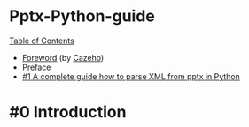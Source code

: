 # Pptx-Python-guide

<p><a href="/getify/You-Dont-Know-JS/blob/2nd-ed/get-started/toc.md">Table of Contents</a></p>
<ul>
<li><a href="/getify/You-Dont-Know-JS/blob/2nd-ed/get-started/foreword.md">Foreword</a> (by <a href="https://twitter.com/holtbt" rel="nofollow">Cazeho</a>)</li>
<li><a href="/getify/You-Dont-Know-JS/blob/2nd-ed/preface.md">Preface</a></li>
<li><a href="/getify/You-Dont-Know-JS/blob/2nd-ed/get-started/ch1.md">#1 A complete guide how to parse XML from pptx in Python</a></li>
</ul>


# #0 Introduction
